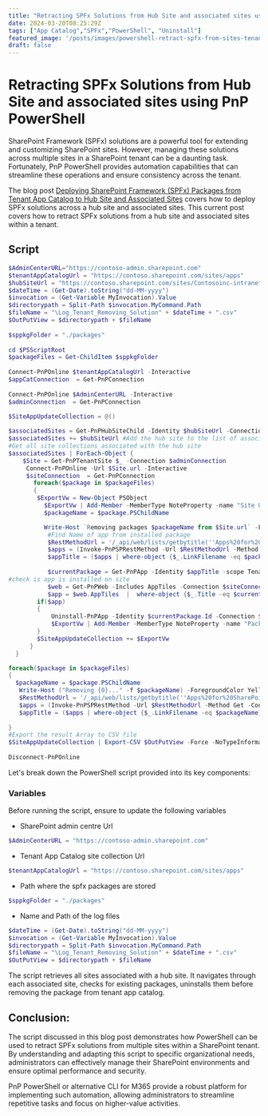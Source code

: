 ```yaml
---
title: "Retracting SPFx Solutions from Hub Site and associated sites using PnP PowerShell"
date: 2024-03-20T08:25:29Z
tags: ["App Catalog","SPFx","PowerShell", "Uninstall"]
featured_image: '/posts/images/powershell-retract-spfx-from-sites-tenant/retract.png'
draft: false
---
```


# Retracting SPFx Solutions from Hub Site and associated sites using PnP PowerShell

SharePoint Framework (SPFx) solutions are a powerful tool for extending and customizing SharePoint sites. However, managing these solutions across multiple sites in a SharePoint tenant can be a daunting task. Fortunately, PnP PowerShell provides automation capabilities that can streamline these operations and ensure consistency across the tenant.

The blog post [Deploying SharePoint Framework (SPFx) Packages from Tenant App Catalog to Hub Site and Associated Sites](https://reshmeeauckloo.com/posts/powershell_spfxdeploytohubfromtenant/) covers how to deploy SPFx solutions across a hub site and associated sites. This current post covers how to retract SPFx solutions from a hub site and associated sites within a tenant. 

## Script

```PowerShell
$AdminCenterURL="https://contoso-admin.sharepoint.com"
$tenantAppCatalogUrl = "https://contoso.sharepoint.com/sites/apps"
$hubSiteUrl = "https://contoso.sharepoint.com/sites/Contosoinc-intranet"
$dateTime = (Get-Date).toString("dd-MM-yyyy")
$invocation = (Get-Variable MyInvocation).Value
$directorypath = Split-Path $invocation.MyCommand.Path
$fileName = "\Log_Tenant_Removing_Solution" + $dateTime + ".csv"
$OutPutView = $directorypath + $fileName
 
$sppkgFolder = "./packages"
 
cd $PSScriptRoot
$packageFiles = Get-ChildItem $sppkgFolder
 
Connect-PnPOnline $tenantAppCatalogUrl -Interactive
$appCatConnection  = Get-PnPConnection
 
Connect-PnPOnline $AdminCenterURL -Interactive
$adminConnection  = Get-PnPConnection
 
$SiteAppUpdateCollection = @()

$associatedSites = Get-PnPHubSiteChild -Identity $hubSiteUrl -Connection $adminConnection
$associatedSites += $hubSiteUrl #Add the hub site to the list of associated sites
#Get all site collections associated with the hub site
$associatedSites | ForEach-Object {
    $Site = Get-PnPTenantSite $_ -Connection $adminConnection
     Connect-PnPOnline -Url $Site.url -Interactive
     $siteConnection  = Get-PnPConnection
       foreach($package in $packageFiles)
       {
        $ExportVw = New-Object PSObject
          $ExportVw | Add-Member -MemberType NoteProperty -name "Site URL" -value $Site.url
          $packageName = $package.PSChildName

          Write-Host `Removing packages $packageName from $Site.url` -ForegroundColor Yellow       
           #Find Name of app from installed package
           $RestMethodUrl = '/_api/web/lists/getbytitle(''Apps%20for%20SharePoint'')/items?$select=Title,LinkFilename'
           $apps = (Invoke-PnPSPRestMethod -Url $RestMethodUrl -Method Get -Connection $appCatConnection).Value
           $appTitle = ($apps | where-object {$_.LinkFilename -eq $packageName} | select Title).Title
        
           $currentPackage = Get-PnPApp -Identity $appTitle -scope Tenant
#check is app is installed on site
           $web = Get-PnPWeb -Includes AppTiles -Connection $siteConnection
           $app = $web.AppTiles  |  where-object {$_.Title -eq $currentPackage.Title }
        if($app)
        {
            Uninstall-PnPApp -Identity $currentPackage.Id -Connection $siteConnection
            $ExportVw | Add-Member -MemberType NoteProperty -name "Package Name" -value $packageName
        }
        $SiteAppUpdateCollection += $ExportVw     
      }     
  }

foreach($package in $packageFiles)
{
  $packageName = $package.PSChildName
   Write-Host ("Removing {0}..." -f $packageName) -ForegroundColor Yellow
   $RestMethodUrl = '/_api/web/lists/getbytitle(''Apps%20for%20SharePoint'')/items?$select=Title,LinkFilename'
   $apps = (Invoke-PnPSPRestMethod -Url $RestMethodUrl -Method Get -Connection $appCatConnection).Value
   $appTitle = ($apps | where-object {$_.LinkFilename -eq $packageName} | select Title).Title
 
}
#Export the result Array to CSV file
$SiteAppUpdateCollection | Export-CSV $OutPutView -Force -NoTypeInformation
 
Disconnect-PnPOnline
```

Let's break down the PowerShell script provided into its key components:

### Variables

Before running the script, ensure to update the following variables

- SharePoint admin centre Url

```PowerShell
$AdminCenterURL = "https://contoso-admin.sharepoint.com"
```

- Tenant App Catalog site collection Url

```PowerShell
$tenantAppCatalogUrl = "https://contoso.sharepoint.com/sites/apps"
```

- Path where the spfx packages are stored

```PowerShell
$sppkgFolder = "./packages"
```

- Name and Path of the log files

```PowerShell
$dateTime = (Get-Date).toString("dd-MM-yyyy")
$invocation = (Get-Variable MyInvocation).Value
$directorypath = Split-Path $invocation.MyCommand.Path
$fileName = "\Log_Tenant_Removing_Solution" + $dateTime + ".csv"
$OutPutView = $directorypath + $fileName
```

The script retrieves all sites associated with a hub site. It navigates through each associated site, checks for existing packages, uninstalls them before removing the package from tenant app catalog.

## Conclusion:

The script discussed in this blog post demonstrates how PowerShell can be used to retract SPFx solutions from multiple sites within a SharePoint tenant. By understanding and adapting this script to specific organizational needs, administrators can effectively manage their SharePoint environments and ensure optimal performance and security.

 PnP PowerShell or alternative CLI for M365 provide a robust platform for implementing such automation, allowing administrators to streamline repetitive tasks and focus on higher-value activities.

